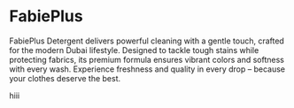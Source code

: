 # FabiePlus
FabiePlus Detergent delivers powerful cleaning with a gentle touch, crafted for the modern Dubai lifestyle. Designed to tackle tough stains while protecting fabrics, its premium formula ensures vibrant colors and softness with every wash. Experience freshness and quality in every drop – because your clothes deserve the best.

hiii
